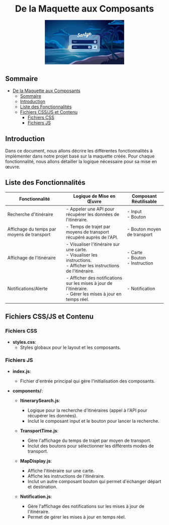 <div align ="center">
    <h1>De la Maquette aux Composants</h1>
    <img  src="../maquette-canva/1. Page d&apos;acceuil.png" style="width:50%; ">
</div>

## Sommaire
- [De la Maquette aux Composants](#de-la-maquette-aux-composants)
  - [Sommaire](#sommaire)
  - [Introduction](#introduction)
  - [Liste des Fonctionnalités](#liste-des-fonctionnalités)
  - [Fichiers CSS/JS et Contenu](#fichiers-cssjs-et-contenu)
    - [Fichiers CSS](#fichiers-css)
    - [Fichiers JS](#fichiers-js)

## Introduction
Dans ce document, nous allons décrire les différentes fonctionnalités à implémenter dans notre projet basé sur la maquette créée. Pour chaque fonctionnalité, nous allons détailler la logique nécessaire pour sa mise en œuvre.

## Liste des Fonctionnalités

| Fonctionnalité                | Logique de Mise en Œuvre                                        | Composant Réutilisable |
|-------------------------------|-----------------------------------------------------------------|-------------------------|
| Recherche d'itinéraire | - Appeler une API pour récupérer les données de l'itinéraire.<br> |  - Input<br> - Bouton                     |
| Affichage du temps par moyens de transport     | - Temps de trajet par moyens de transport récupéré auprès de l'API. | - Bouton moyen de transport                     |
| Affichage de l'itinéraire           | - Visualiser l'itinéraire sur une carte.<br>- Visualiser les instructions. <br>- Afficher les instructions de l'itinéraire.| - Carte<br> - Bouton <br> - Instruction                            |
| Notifications/Alerte          | - Afficher des notifications sur les mises à jour de l'itinéraire.<br>- Gérer les mises à jour en temps réel. | - Notification                 |                

## Fichiers CSS/JS et Contenu

### Fichiers CSS
- **styles.css**: 
  - Styles globaux pour le layout et les composants.
  
### Fichiers JS
- **index.js**: 
  - Fichier d'entrée principal qui gère l'initialisation des composants.
  
- **components/**:
  - **ItinerarySearch.js**: 
    - Logique pour la recherche d'itinéraires (appel à l'API pour récupérer les données).
    - Inclut le composant input et le bouton pour lancer la recherche.
  
  - **TransportTime.js**: 
    - Gère l'affichage du temps de trajet par moyen de transport.
    - Inclut des boutons pour sélectionner les différents modes de transport.
  
  - **MapDisplay.js**: 
    - Affiche l'itinéraire sur une carte.
    - Affiche les instructions de l'itinéraire.
    - Inclut un autre composant bouton qui permet d'échanger départ et destination.
  
  - **Notification.js**: 
    - Gère l'affichage des notifications sur les mises à jour de l'itinéraire.
    - Permet de gérer les mises à jour en temps réel.
